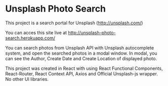 # Unsplash Photo Search

This project is a search portal for Unsplash (http://unsplash.com/)  

You can acces this site live at http://unsplash-photo-search.herokuapp.com/  

You can search photos from Unsplash API with Unsplash autocomplete system, and open the searched photos in a modal window. 
In modal, you can see the Author, Create Date and Create Location of displayed photo.
  
This project was created in React with using React Functional Components, React-Router, React Context API, Axios and Official Unsplash-js wrapper. No other UI libraries. 